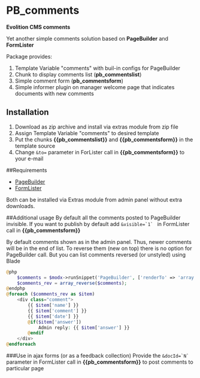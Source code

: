 # PB_comments
**Evolition CMS comments**

Yet another simple comments solution based on **PageBuilder** and **FormLister**

Package provides:

1. Template Variable "comments" with buil-in configs for PageBuilder
2. Chunk to display comments list (**pb_commentslist**)
3. Simple comment form (**pb_commentsform**)
4. Simple informer plugin on manager welcome page that indicates documents with new comments

## Installation
1. Download as zip archive and install via extras module from zip file
2. Assign Template Variable "comments" to desired template
3. Put the chunks **{{pb_commentslist}}** and **{{pb_commentsform}}** in the template source
4. Change ```&to=``` parameter in ForLister call in **{{pb_commentsform}}** to your e-mail

##Requirements

- [PageBuilder](https://github.com/mnoskov/pagebuilder)
- [FormLister](https://github.com/Pathologic/FormLister)

Both can be installed via Extras module from admin panel without extra downloads.

##Additional usage
By default all the comments posted to PageBuilder invisible. If you want to publish by default add ```&visible=`1` ``` in FormLister call in **{{pb_commentsform}}**

By default comments shown as in the admin panel. Thus, newer comments will be in the end of list. To reverse them (new on top) there is no option for PageBuilder call. But you can list comments reversed (or unstyled) using Blade

```php
@php
	$comments = $modx->runSnippet('PageBuilder', ['renderTo' => 'array','container'=>'comments'],0,'comments')[0];
	$comments_rev = array_reverse($comments);
@endphp
@foreach ($comments_rev as $item)
	<div class="comment">
		{{ $item['name'] }}
		{{ $item['comment'] }}
		{{ $item['date'] }}
		@if($item['answer'])
			Admin reply: {{ $item['answer'] }}
		@endif
	</div>
@endforeach
```

###Use in ajax forms (or as a feedback collection)
Provide the ```&docId=`N` ``` parameter in FormLister call in **{{pb_commentsform}}** to post comments to particular page
